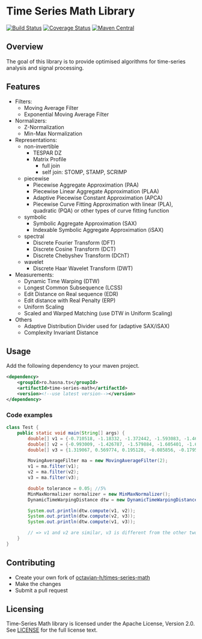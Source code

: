 # Time Series Math Library #

[![Build Status](https://app.travis-ci.com/octavian-h/time-series-math.svg?branch=master)](https://app.travis-ci.com/github/octavian-h/time-series-math)
[![Coverage Status](https://coveralls.io/repos/github/octavian-h/time-series-math/badge.svg?branch=master)](https://coveralls.io/github/octavian-h/time-series-math?branch=master)
[![Maven Central](https://maven-badges.herokuapp.com/maven-central/ro.hasna.ts/time-series-math/badge.svg)](https://maven-badges.herokuapp.com/maven-central/ro.hasna.ts/time-series-math)

## Overview ##
The goal of this library is to provide optimised algorithms for time-series analysis and signal processing.

## Features ##
* Filters:
    * Moving Average Filter
    * Exponential Moving Average Filter
* Normalizers:
    * Z-Normalization
    * Min-Max Normalization
* Representations:
    * non-invertible
        * TESPAR DZ
        * Matrix Profile
            * full join
            * self join: STOMP, STAMP, SCRIMP
    * piecewise
        * Piecewise Aggregate Approximation (PAA)
        * Piecewise Linear Aggregate Approximation (PLAA)
        * Adaptive Piecewise Constant Approximation (APCA)
        * Piecewise Curve Fitting Approximation with linear (PLA), quadratic (PQA) or other types of curve fitting function
    * symbolic
        * Symbolic Aggregate Approximation (SAX)
        * Indexable Symbolic Aggregate Approximation (iSAX)
    * spectral
        * Discrete Fourier Transform (DFT)
        * Discrete Cosine Transform (DCT)
        * Discrete Chebyshev Transform (DChT)
    * wavelet
        * Discrete Haar Wavelet Transform (DWT)
* Measurements:
    * Dynamic Time Warping (DTW)
    * Longest Common Subsequence (LCSS)
    * Edit Distance on Real sequence (EDR)
    * Edit distance with Real Penalty (ERP)
    * Uniform Scaling
    * Scaled and Warped Matching (use DTW in Uniform Scaling)
* Others
    * Adaptive Distribution Divider used for (adaptive SAX/iSAX)
    * Complexity Invariant Distance

## Usage ##
Add the following dependency to your maven project.
```xml
<dependency>
    <groupId>ro.hasna.ts</groupId>
    <artifactId>time-series-math</artifactId>
    <version><!--use latest version--></version>
</dependency>
```

### Code examples ###
```java
class Test {
    public static void main(String[] args) {
        double[] v1 = {-0.710518, -1.18332, -1.372442, -1.593083, -1.467002, -1.372442, -1.08876, 0.045967, 0.928532, 1.086133, 1.275254, 0.960052, 0.61333, 0.014447, -0.647477, -0.269235, -0.206195, 0.61333, 1.369815, 1.464375, 1.054613, 0.58181, 0.172048, -0.269235};
        double[] v2 = {-0.993009, -1.426787, -1.579884, -1.605401, -1.630917, -1.375754, -1.018526, -0.355102, 0.716583, 1.201393, 1.124844, 1.048295, 0.793132, 0.46142, 0.486936, 0.563485, 0.614518, 0.308322, 0.257289, 1.099327, 1.048295, 0.691066, -0.048906, -0.380618};
        double[] v3 = {1.319067, 0.569774, 0.195128, -0.085856, -0.179518, -0.27318, -0.085856, -1.397118, -1.116134, -0.741487, 0.007805, -0.085856, 0.007805, -0.460503, -0.554164, -0.741487, -0.741487, -0.741487, -1.116134, -0.460503, 0.476113, 2.349344, 2.255683, 1.600052};

        MovingAverageFilter ma = new MovingAverageFilter(2);
        v1 = ma.filter(v1);
        v2 = ma.filter(v2);
        v3 = ma.filter(v3);

        double tolerance = 0.05; //5%
        MinMaxNormalizer normalizer = new MinMaxNormalizer();
        DynamicTimeWarpingDistance dtw = new DynamicTimeWarpingDistance(tolerance, normalizer);

        System.out.println(dtw.compute(v1, v2));
        System.out.println(dtw.compute(v2, v3));
        System.out.println(dtw.compute(v1, v3));

        // => v1 and v2 are similar, v3 is different from the other two
    }
}
```

## Contributing ##
* Create your own fork of [octavian-h/times-series-math](https://github.com/octavian-h/time-series-math)
* Make the changes
* Submit a pull request

## Licensing ##
Time-Series Math library is licensed under the Apache License, Version 2.0.
See [LICENSE](LICENSE.txt) for the full license text. 
